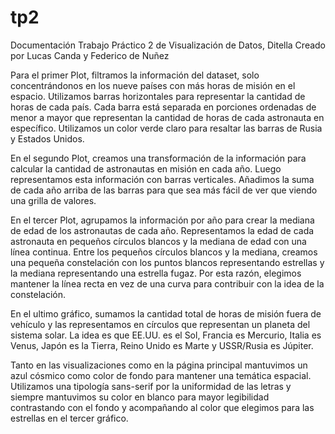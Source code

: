 # tp2
Documentación Trabajo Práctico 2 de Visualización de Datos, Ditella
Creado por Lucas Canda y Federico de Nuñez


Para el primer Plot, filtramos la información del dataset, solo concentrándonos en los nueve países con más horas de misión en el espacio. Utilizamos barras horizontales para representar la cantidad de horas de cada país. Cada barra está separada en porciones ordenadas de menor a mayor que representan la cantidad de horas de cada astronauta en específico.
Utilizamos un color verde claro para resaltar las barras de Rusia y Estados Unidos.

En el segundo Plot, creamos una transformación de la información para calcular la cantidad de astronautas en misión en cada año. Luego representamos esta información con barras verticales. Añadimos la suma de cada año arriba de las barras para que sea más fácil de ver que viendo una grilla de valores.

En el tercer Plot, agrupamos la información por año para crear la mediana de edad de los astronautas de cada año. Representamos la edad de cada astronauta en pequeños círculos blancos y la mediana de edad con una línea continua. 
Entre los pequeños círculos blancos y la mediana, creamos una pequeña constelación con los puntos blancos representando estrellas y la mediana representando una estrella fugaz. Por esta razón, elegimos mantener la línea recta en vez de una curva para contribuir con la idea de la constelación.

En el ultimo gráfico, sumamos la cantidad total de horas de misión fuera de vehículo y las representamos en círculos que representan un planeta del sistema solar. La idea es que EE.UU. es el Sol, Francia es Mercurio, Italia es Venus, Japón es la Tierra, Reino Unido es Marte y USSR/Rusia es Júpiter. 

Tanto en las visualizaciones como en la página principal mantuvimos un azul cósmico como color de fondo para mantener una temática espacial. Utilizamos una tipología sans-serif por la uniformidad de las letras y siempre mantuvimos su color en blanco para mayor legibilidad contrastando con el fondo y acompañando al color que elegimos para las estrellas en el tercer gráfico.



